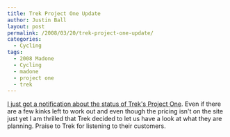 ```yaml
---
title: Trek Project One Update
author: Justin Ball
layout: post
permalink: /2008/03/20/trek-project-one-update/
categories:
  - Cycling
tags:
  - 2008 Madone
  - Cycling
  - madone
  - project one
  - trek
---
```


[I just got a notification about the status of Trek's Project One][1]. Even if there are a few kinks left to work out and even though the pricing isn't on the site just yet I am thrilled that Trek decided to let us have a look at what they are planning. Praise to Trek for listening to their customers.

 [1]: http://trekroad.typepad.com/trekroad/2008/03/project-one-det.html